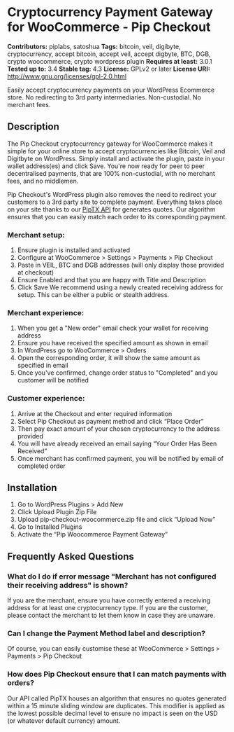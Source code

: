 # Cryptocurrency Payment Gateway for WooCommerce - Pip Checkout 

**Contributors:** piplabs, satoshua
**Tags:** bitcoin, veil, digibyte, cryptocurrency, accept bitcoin, accept veil, accept digbyte, BTC, DGB, crypto woocommerce, crypto wordpress plugin
**Requires at least:** 3.0.1
**Tested up to:** 3.4
**Stable tag:** 4.3
**License:** GPLv2 or later
**License URI:** http://www.gnu.org/licenses/gpl-2.0.html

Easily accept cryptocurrency payments on your WordPress Ecommerce store. No redirecting to 3rd party intermediaries. Non-custodial. No merchant fees.

## Description
The Pip Checkout cryptocurrency gateway for WooCommerce makes it simple for your online store to accept cryptocurrencies like Bitcoin, Veil and Digitbyte on WordPress. Simply install and activate the plugin, paste in your wallet address(es) and click Save. You're now ready for peer to peer decentralised payments, that are 100% non-custodial, with no merchant fees, and no middlemen. 

Pip Checkout's WordPress plugin also removes the need to redirect your customers to a 3rd party site to complete payment. Everything takes place on your site thanks to our [PipTX API](https://docs.pip.cash) for generates quotes. Our algorithm ensures that you can easily match each order to its corresponding payment.

### Merchant setup:
1. Ensure plugin is installed and activated
2. Configure at WooCommerce > Settings > Payments > Pip Checkout
3. Paste in VEIL, BTC and DGB addresses (will only display those provided at checkout)
4. Ensure Enabled and that you are happy with Title and Description
5. Click Save
We recommend using a newly created receiving address for setup. This can be either a public or stealth address.

### Merchant experience:
1. When you get a "New order" email check your wallet for receiving address 
2. Ensure you have received the specified amount as shown in email
3. In WordPress go to WooCommerce > Orders
4. Open the corresponding order, it will show the same amount as specified in email
5. Once you've confirmed, change order status to "Completed" and you customer will be notified

### Customer experience:
1. Arrive at the Checkout and enter required information
2. Select Pip Checkout as payment method and click “Place Order”
3. Then pay exact amount of your chosen cryptocurrency to the address provided
4. You will have already received an email saying “Your Order Has Been Received”
5. Once merchant has confirmed payment, you will be notified by email of completed order

## Installation

1. Go to WordPress Plugins > Add New
2. Click Upload Plugin Zip File
3. Upload pip-checkout-woocommerce.zip file and click “Upload Now”
4. Go to Installed Plugins
5. Activate the “Pip Woocommerce Payment Gateway”

## Frequently Asked Questions

### What do I do if error message "Merchant has not configured their receiving address" is shown?
If you are the merchant, ensure you have correctly entered a receiving address for at least one cryptocurrency type.
If you are the customer, please contact the merchant to let them know in case they are unaware.

### Can I change the Payment Method label and description?
Of course, you can easily customise these at WooCommerce > Settings > Payments > Pip Checkout

### How does Pip Checkout ensure that I can match payments with orders?
Our API called PipTX houses an algorithm that ensures no quotes generated within a 15 minute sliding window are duplicates. This modifier is applied as the lowest possible decimal level to ensure no impact is seen on the USD (or whatever default currency) amount. 

